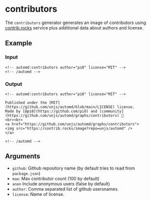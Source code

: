 # contributors

The `contributors` generator generates an image of contributors using [contrib.rocks](https://contrib.rocks/) service plus additional data about authors and license.

## Example

<!-- automd:example generator=contributors author=pi0 license=MIT -->

### Input

    <!-- automd:contributors author="pi0" license="MIT" -->
    <!-- /automd -->

### Output

    <!-- automd:contributors author="pi0" license="MIT" -->

    Published under the [MIT](https://github.com/unjs/automd/blob/main/LICENSE) license.
    Made by [@pi0](https://github.com/pi0) and [community](https://github.com/unjs/automd/graphs/contributors) 💛
    <br><br>
    <a href="https://github.com/unjs/automd/graphs/contributors">
    <img src="https://contrib.rocks/image?repo=unjs/automd" />
    </a>

    <!-- /automd -->

<!-- /automd -->

## Arguments

- `github`: Github repository name (by default tries to read from `package.json`)
- `max`: Max contributor count (100 by default)
- `anon` Include anonymous users (false by default)
- `author`: Comma separated list of github usersnames.
- `license`: Name of license.
